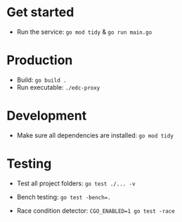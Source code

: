 
# Get started

- Run the service: `go mod tidy` & `go run main.go`

# Production

- Build: `go build .`
- Run executable: `./edc-proxy`

# Development

- Make sure all dependencies are installed: `go mod tidy`

# Testing

- Test all project folders: `go test ./... -v`

- Bench testing: `go test -bench=.`

- Race condition detector: `CGO_ENABLED=1 go test -race`